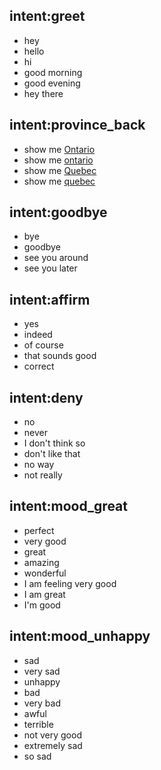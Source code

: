 ## intent:greet
- hey
- hello
- hi
- good morning
- good evening
- hey there

## intent:province_back
- show me [Ontario](province:ontario)
- show me [ontario](province)
- show me [Quebec](province:quebec)
- show me [quebec](province)



## intent:goodbye
- bye
- goodbye
- see you around
- see you later

## intent:affirm
- yes
- indeed
- of course
- that sounds good
- correct

## intent:deny
- no
- never
- I don't think so
- don't like that
- no way
- not really

## intent:mood_great
- perfect
- very good
- great
- amazing
- wonderful
- I am feeling very good
- I am great
- I'm good

## intent:mood_unhappy
- sad
- very sad
- unhappy
- bad
- very bad
- awful
- terrible
- not very good
- extremely sad
- so sad